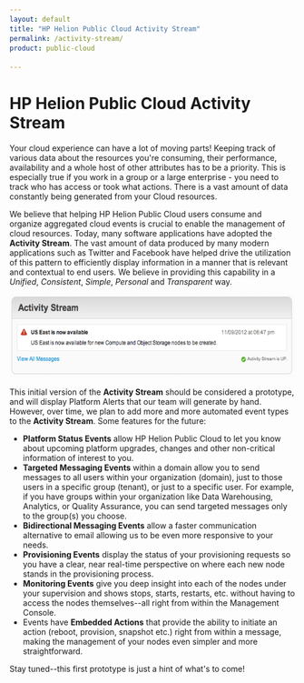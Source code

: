 ```yaml
---
layout: default
title: "HP Helion Public Cloud Activity Stream"
permalink: /activity-stream/
product: public-cloud

---
```

<!--PUBLISHED-->
# HP Helion Public Cloud Activity Stream

Your cloud experience can have a lot of moving parts!  Keeping track of various data about the resources you're consuming, their performance, availability and a whole host of other attributes has to be a priority. This is especially true if you work in a group or a large enterprise - you need to track who has access or took what actions. There is a vast amount of data constantly being generated from your Cloud resources. 

We believe that helping HP Helion Public Cloud users consume and organize aggregated cloud events is crucial to enable the management of cloud resources.  Today, many software applications have adopted the **Activity Stream**.  The vast amount of data produced by many modern applications such as Twitter and Facebook have helped drive the utilization of this pattern to efficiently display information in a manner that is relevant and contextual to end users.  We believe in providing this capability in a *Unified*, *Consistent*, *Simple*, *Personal* and *Transparent* way.

<img src="media/Screen_Shot_2012-11-09_at_1.48.12_PM_0.png" width="580" height="146" alt="" />

This initial version of the **Activity Stream** should be considered a prototype, and will display Platform Alerts that our team will generate by hand. However, over time, we plan to add more and more automated event types to the **Activity Stream**. Some features for the future:

- **Platform Status Events** allow HP Helion Public Cloud to let you know about upcoming platform upgrades, changes and other non-critical information of interest to you.
- **Targeted Messaging Events** within a domain allow you to send messages to all users within your organization (domain), just to those users in a specific group (tenant), or just to a specific user. For example, if you have groups within your organization like Data Warehousing, Analytics, or Quality Assurance, you can send targeted messages only to the group(s) you choose. 
- **Bidirectional Messaging Events** allow a faster communication alternative to email allowing us to be even more responsive to your needs. 
- **Provisioning Events** display the status of your provisioning requests so you have a clear, near real-time perspective on where each new node stands in the provisioning process.
- **Monitoring Events** give you deep insight into each of the nodes under your supervision and shows stops, starts, restarts, etc. without having to access the nodes themselves--all right from within the Management Console.
- Events have **Embedded Actions** that provide the ability to initiate an action (reboot, provision, snapshot etc.) right from within a message, making the management of your nodes even simpler and more straightforward.

Stay tuned--this first prototype is just a hint of what's to come! 

